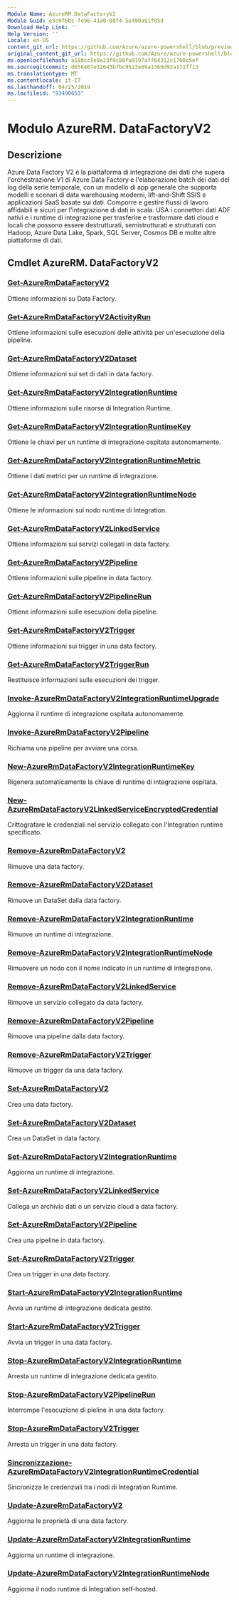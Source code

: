 ```yaml
---
Module Name: AzureRM.DataFactoryV2
Module Guid: e3c0f6bc-fe96-41a0-88f4-5e490a91f05d
Download Help Link: ''
Help Version: ''
Locale: en-US
content_git_url: https://github.com/Azure/azure-powershell/blob/preview/src/ResourceManager/DataFactoryV2/Commands.DataFactoryV2/help/AzureRM.DataFactoryV2.md
original_content_git_url: https://github.com/Azure/azure-powershell/blob/preview/src/ResourceManager/DataFactoryV2/Commands.DataFactoryV2/help/AzureRM.DataFactoryV2.md
ms.openlocfilehash: a180cc5e8e23f9c86fa9197af764312c1700c5ef
ms.sourcegitcommit: d656467e32643b7bc9523e89a1360d92a171ff13
ms.translationtype: MT
ms.contentlocale: it-IT
ms.lasthandoff: 04/25/2019
ms.locfileid: "93490653"
---
```

# Modulo AzureRM. DataFactoryV2
## Descrizione
Azure Data Factory V2 è la piattaforma di integrazione dei dati che supera l'orchestrazione V1 di Azure Data Factory e l'elaborazione batch dei dati del log della serie temporale, con un modello di app generale che supporta modelli e scenari di data warehousing moderni, lift-and-Shift SSIS e applicazioni SaaS basate sui dati. Comporre e gestire flussi di lavoro affidabili e sicuri per l'integrazione di dati in scala. USA i connettori dati ADF nativi e i runtime di integrazione per trasferire e trasformare dati cloud e locali che possono essere destrutturati, semistrutturati e strutturati con Hadoop, Azure Data Lake, Spark, SQL Server, Cosmos DB e molte altre piattaforme di dati.

## Cmdlet AzureRM. DataFactoryV2
### [Get-AzureRmDataFactoryV2](Get-AzureRmDataFactoryV2.md)
Ottiene informazioni su Data Factory.

### [Get-AzureRmDataFactoryV2ActivityRun](Get-AzureRmDataFactoryV2ActivityRun.md)
Ottiene informazioni sulle esecuzioni delle attività per un'esecuzione della pipeline.

### [Get-AzureRmDataFactoryV2Dataset](Get-AzureRmDataFactoryV2Dataset.md)
Ottiene informazioni sui set di dati in data factory.

### [Get-AzureRmDataFactoryV2IntegrationRuntime](Get-AzureRmDataFactoryV2IntegrationRuntime.md)
Ottiene informazioni sulle risorse di Integration Runtime.

### [Get-AzureRmDataFactoryV2IntegrationRuntimeKey](Get-AzureRmDataFactoryV2IntegrationRuntimeKey.md)
Ottiene le chiavi per un runtime di integrazione ospitata autonomamente.

### [Get-AzureRmDataFactoryV2IntegrationRuntimeMetric](Get-AzureRmDataFactoryV2IntegrationRuntimeMetric.md)
Ottiene i dati metrici per un runtime di integrazione. 

### [Get-AzureRmDataFactoryV2IntegrationRuntimeNode](Get-AzureRmDataFactoryV2IntegrationRuntimeNode.md)
Ottiene le informazioni sul nodo runtime di Integration.

### [Get-AzureRmDataFactoryV2LinkedService](Get-AzureRmDataFactoryV2LinkedService.md)
Ottiene informazioni sui servizi collegati in data factory.

### [Get-AzureRmDataFactoryV2Pipeline](Get-AzureRmDataFactoryV2Pipeline.md)
Ottiene informazioni sulle pipeline in data factory.

### [Get-AzureRmDataFactoryV2PipelineRun](Get-AzureRmDataFactoryV2PipelineRun.md)
Ottiene informazioni sulle esecuzioni della pipeline.

### [Get-AzureRmDataFactoryV2Trigger](Get-AzureRmDataFactoryV2Trigger.md)
Ottiene informazioni sui trigger in una data factory.

### [Get-AzureRmDataFactoryV2TriggerRun](Get-AzureRmDataFactoryV2TriggerRun.md)
Restituisce informazioni sulle esecuzioni dei trigger.

### [Invoke-AzureRmDataFactoryV2IntegrationRuntimeUpgrade](Invoke-AzureRmDataFactoryV2IntegrationRuntimeUpgrade.md)
Aggiorna il runtime di integrazione ospitata autonomamente.

### [Invoke-AzureRmDataFactoryV2Pipeline](Invoke-AzureRmDataFactoryV2Pipeline.md)
  Richiama una pipeline per avviare una corsa.

### [New-AzureRmDataFactoryV2IntegrationRuntimeKey](New-AzureRmDataFactoryV2IntegrationRuntimeKey.md)
Rigenera automaticamente la chiave di runtime di integrazione ospitata.

### [New-AzureRmDataFactoryV2LinkedServiceEncryptedCredential](New-AzureRmDataFactoryV2LinkedServiceEncryptedCredential.md)
Crittografare le credenziali nel servizio collegato con l'Integration runtime specificato.

### [Remove-AzureRmDataFactoryV2](Remove-AzureRmDataFactoryV2.md)
Rimuove una data factory.

### [Remove-AzureRmDataFactoryV2Dataset](Remove-AzureRmDataFactoryV2Dataset.md)
Rimuove un DataSet dalla data factory.

### [Remove-AzureRmDataFactoryV2IntegrationRuntime](Remove-AzureRmDataFactoryV2IntegrationRuntime.md)
Rimuove un runtime di integrazione.

### [Remove-AzureRmDataFactoryV2IntegrationRuntimeNode](Remove-AzureRmDataFactoryV2IntegrationRuntimeNode.md)
Rimuovere un nodo con il nome indicato in un runtime di integrazione.

### [Remove-AzureRmDataFactoryV2LinkedService](Remove-AzureRmDataFactoryV2LinkedService.md)
Rimuove un servizio collegato da data factory.

### [Remove-AzureRmDataFactoryV2Pipeline](Remove-AzureRmDataFactoryV2Pipeline.md)
Rimuove una pipeline dalla data factory.

### [Remove-AzureRmDataFactoryV2Trigger](Remove-AzureRmDataFactoryV2Trigger.md)
Rimuove un trigger da una data factory.

### [Set-AzureRmDataFactoryV2](Set-AzureRmDataFactoryV2.md)
Crea una data factory.

### [Set-AzureRmDataFactoryV2Dataset](Set-AzureRmDataFactoryV2Dataset.md)
Crea un DataSet in data factory.

### [Set-AzureRmDataFactoryV2IntegrationRuntime](Set-AzureRmDataFactoryV2IntegrationRuntime.md)
Aggiorna un runtime di integrazione.

### [Set-AzureRmDataFactoryV2LinkedService](Set-AzureRmDataFactoryV2LinkedService.md)
Collega un archivio dati o un servizio cloud a data factory.

### [Set-AzureRmDataFactoryV2Pipeline](Set-AzureRmDataFactoryV2Pipeline.md)
Crea una pipeline in data factory.

### [Set-AzureRmDataFactoryV2Trigger](Set-AzureRmDataFactoryV2Trigger.md)
Crea un trigger in una data factory.

### [Start-AzureRmDataFactoryV2IntegrationRuntime](Start-AzureRmDataFactoryV2IntegrationRuntime.md)
Avvia un runtime di integrazione dedicata gestito.

### [Start-AzureRmDataFactoryV2Trigger](Start-AzureRmDataFactoryV2Trigger.md)
Avvia un trigger in una data factory.

### [Stop-AzureRmDataFactoryV2IntegrationRuntime](Stop-AzureRmDataFactoryV2IntegrationRuntime.md)
Arresta un runtime di integrazione dedicata gestito.

### [Stop-AzureRmDataFactoryV2PipelineRun](Stop-AzureRmDataFactoryV2PipelineRun.md)
Interrompe l'esecuzione di pieline in una data factory.

### [Stop-AzureRmDataFactoryV2Trigger](Stop-AzureRmDataFactoryV2Trigger.md)
Arresta un trigger in una data factory.

### [Sincronizzazione-AzureRmDataFactoryV2IntegrationRuntimeCredential](Sync-AzureRmDataFactoryV2IntegrationRuntimeCredential.md)
Sincronizza le credenziali tra i nodi di Integration Runtime.

### [Update-AzureRmDataFactoryV2](Update-AzureRmDataFactoryV2.md)
Aggiorna le proprietà di una data factory.

### [Update-AzureRmDataFactoryV2IntegrationRuntime](Update-AzureRmDataFactoryV2IntegrationRuntime.md)
Aggiorna un runtime di integrazione.

### [Update-AzureRmDataFactoryV2IntegrationRuntimeNode](Update-AzureRmDataFactoryV2IntegrationRuntimeNode.md)
Aggiorna il nodo runtime di Integration self-hosted.

